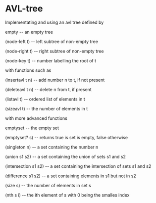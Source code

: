 # AVL-tree

Implementating and using an avl tree defined by 

empty           -- an empty tree

(node-left t)   -- left subtree of non-empty tree

(node-right t)  -- right subtree of non-empty tree

(node-key t)    -- number labelling the root of t 

with functions such as 

(insertavl t n) -- add number n to t, if not present

(deleteavl t n) -- delete n from t, if present

(listavl t)     -- ordered list of elements in t

(sizeavl t)     -- the number of elements in t

with more advanced functions

emptyset              -- the empty set

(emptyset? s)         -- returns true is set is empty, false otherwise

(singleton n)         -- a set containing the number n

(union s1 s2)         -- a set containing the union of sets s1 and s2

(intersection s1 s2)  -- a set containing the intersection of sets s1 and s2

(difference s1 s2)    -- a set containing elements in s1 but not in s2

(size s)              -- the number of elements in set s

(nth s i)             -- the ith element of s with 0 being the smalles index

